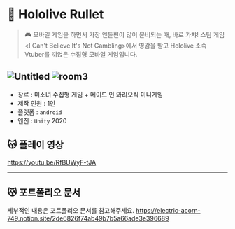 # 🎲 Hololive Rullet

> 🎮 모바일 게임을 하면서 가장 엔돌핀이 많이 분비되는 때, 바로 가챠! 
스팀 게임 <I Can't Believe It's Not Gambling>에서 영감을 받고 Hololive 소속 Vtuber를 
끼얹은 수집형 모바일 게임입니다.

![Untitled](https://user-images.githubusercontent.com/69475538/148350888-5581f1e7-3c10-4108-88ad-c2af7780c039.png)
![room3](https://user-images.githubusercontent.com/69475538/148350906-cf463ef4-dd83-4b29-a42c-318c19dddda7.png)
------------

- 장르 : 미소녀 수집형 게임 + 메이드 인 와리오식 미니게임
- 제작 인원 : 1인
- 플랫폼 : `android`
- 엔진 : `Unity` 2020

## 😽 플레이 영상
https://youtu.be/RfBUWyF-tJA

------------

## 😽 포트폴리오 문서

세부적인 내용은 포트폴리오 문서를 참고해주세요.
https://electric-acorn-749.notion.site/2de6826f74ab49b7b5a66ade3e396689
